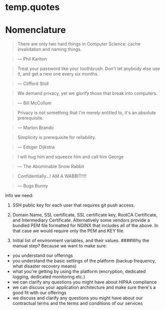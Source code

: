 # temp.quotes

# Nomenclature

> There are only two hard things in Computer Science: cache invalidation and naming things.

> — Phil Karlton

> Treat your password like your toothbrush. Don't let anybody else use it, and get a new one every six months.

> — Clifford Stoll


> We demand privacy, yet we glorify those that break into computers.

> — Bill McCollum

> Privacy is not something that I'm merely entitled to, it's an absolute prerequisite.

> — Marlon Brando

> Simplicity is prerequisite for reliability.

> — Edsger Dijkstra

> I will hug him and squeeze him and call him George

> — The Abominable Snow Rabbit

> Confidentially...I AM A WABBIT!!!!

> — Bugs Bunny


Info we need:
1. SSH public key for each user that requires git push access.

2. Domain Name, SSL certificate, SSL certificate key,  RootCA Certificate, and Intermediary Certificate.   Alternatively some vendors provide a bundled PEM file formatted for NGINX that includes all of the above.  In that case we would require only the PEM and KEY file.

3. Initial list of environment variables, and their values.
####Why the manual step?
Because we want to make sure:
- you understand our offerings
- you understand the basic settings of the platform (backup frequency, what disaster recovery means)
- what you're getting by using the platform (encryption, dedicated logging, dedicated monitoring etc.)
- we can clarify any questions you might have about HIPAA compliance
- we can discuss your application architecture and make sure there's a good fit with our offerings
- we discuss and clarify any questions you might have about our contractual terms and the terms and conditions of our services
